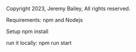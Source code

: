 Copyright 2023, Jeremy Bailey, All rights reserved.

Requirements: npm and Nodejs

Setup
npm install 

run it locally:
npm run start